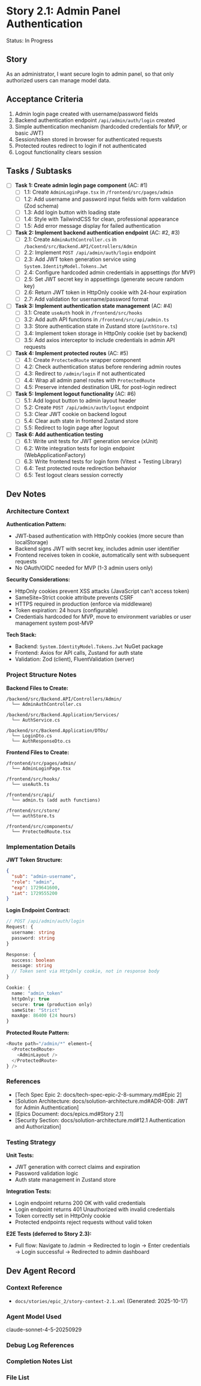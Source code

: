 # Story 2.1: Admin Panel Authentication

Status: In Progress

## Story

As an administrator,
I want secure login to admin panel,
so that only authorized users can manage model data.

## Acceptance Criteria

1. Admin login page created with username/password fields
2. Backend authentication endpoint `/api/admin/auth/login` created
3. Simple authentication mechanism (hardcoded credentials for MVP, or basic JWT)
4. Session/token stored in browser for authenticated requests
5. Protected routes redirect to login if not authenticated
6. Logout functionality clears session

## Tasks / Subtasks

- [ ] **Task 1: Create admin login page component** (AC: #1)
  - [ ] 1.1: Create `AdminLoginPage.tsx` in `/frontend/src/pages/admin`
  - [ ] 1.2: Add username and password input fields with form validation (Zod schema)
  - [ ] 1.3: Add login button with loading state
  - [ ] 1.4: Style with TailwindCSS for clean, professional appearance
  - [ ] 1.5: Add error message display for failed authentication

- [ ] **Task 2: Implement backend authentication endpoint** (AC: #2, #3)
  - [ ] 2.1: Create `AdminAuthController.cs` in `/backend/src/Backend.API/Controllers/Admin`
  - [ ] 2.2: Implement `POST /api/admin/auth/login` endpoint
  - [ ] 2.3: Add JWT token generation service using `System.IdentityModel.Tokens.Jwt`
  - [ ] 2.4: Configure hardcoded admin credentials in appsettings (for MVP)
  - [ ] 2.5: Set JWT secret key in appsettings (generate secure random key)
  - [ ] 2.6: Return JWT token in HttpOnly cookie with 24-hour expiration
  - [ ] 2.7: Add validation for username/password format

- [ ] **Task 3: Implement authentication state management** (AC: #4)
  - [ ] 3.1: Create `useAuth` hook in `/frontend/src/hooks`
  - [ ] 3.2: Add auth API functions in `/frontend/src/api/admin.ts`
  - [ ] 3.3: Store authentication state in Zustand store (`authStore.ts`)
  - [ ] 3.4: Implement token storage in HttpOnly cookie (set by backend)
  - [ ] 3.5: Add axios interceptor to include credentials in admin API requests

- [ ] **Task 4: Implement protected routes** (AC: #5)
  - [ ] 4.1: Create `ProtectedRoute` wrapper component
  - [ ] 4.2: Check authentication status before rendering admin routes
  - [ ] 4.3: Redirect to `/admin/login` if not authenticated
  - [ ] 4.4: Wrap all admin panel routes with `ProtectedRoute`
  - [ ] 4.5: Preserve intended destination URL for post-login redirect

- [ ] **Task 5: Implement logout functionality** (AC: #6)
  - [ ] 5.1: Add logout button to admin layout header
  - [ ] 5.2: Create `POST /api/admin/auth/logout` endpoint
  - [ ] 5.3: Clear JWT cookie on backend logout
  - [ ] 5.4: Clear auth state in frontend Zustand store
  - [ ] 5.5: Redirect to login page after logout

- [ ] **Task 6: Add authentication testing**
  - [ ] 6.1: Write unit tests for JWT generation service (xUnit)
  - [ ] 6.2: Write integration tests for login endpoint (WebApplicationFactory)
  - [ ] 6.3: Write frontend tests for login form (Vitest + Testing Library)
  - [ ] 6.4: Test protected route redirection behavior
  - [ ] 6.5: Test logout clears session correctly

## Dev Notes

### Architecture Context

**Authentication Pattern:**
- JWT-based authentication with HttpOnly cookies (more secure than localStorage)
- Backend signs JWT with secret key, includes admin user identifier
- Frontend receives token in cookie, automatically sent with subsequent requests
- No OAuth/OIDC needed for MVP (1-3 admin users only)

**Security Considerations:**
- HttpOnly cookies prevent XSS attacks (JavaScript can't access token)
- SameSite=Strict cookie attribute prevents CSRF
- HTTPS required in production (enforce via middleware)
- Token expiration: 24 hours (configurable)
- Credentials hardcoded for MVP, move to environment variables or user management system post-MVP

**Tech Stack:**
- Backend: `System.IdentityModel.Tokens.Jwt` NuGet package
- Frontend: Axios for API calls, Zustand for auth state
- Validation: Zod (client), FluentValidation (server)

### Project Structure Notes

**Backend Files to Create:**
```
/backend/src/Backend.API/Controllers/Admin/
  └── AdminAuthController.cs

/backend/src/Backend.Application/Services/
  └── AuthService.cs

/backend/src/Backend.Application/DTOs/
  └── LoginDto.cs
  └── AuthResponseDto.cs
```

**Frontend Files to Create:**
```
/frontend/src/pages/admin/
  └── AdminLoginPage.tsx

/frontend/src/hooks/
  └── useAuth.ts

/frontend/src/api/
  └── admin.ts (add auth functions)

/frontend/src/store/
  └── authStore.ts

/frontend/src/components/
  └── ProtectedRoute.tsx
```

### Implementation Details

**JWT Token Structure:**
```json
{
  "sub": "admin-username",
  "role": "admin",
  "exp": 1729641600,
  "iat": 1729555200
}
```

**Login Endpoint Contract:**
```typescript
// POST /api/admin/auth/login
Request: {
  username: string
  password: string
}

Response: {
  success: boolean
  message: string
  // Token sent via HttpOnly cookie, not in response body
}

Cookie: {
  name: "admin_token"
  httpOnly: true
  secure: true (production only)
  sameSite: "Strict"
  maxAge: 86400 (24 hours)
}
```

**Protected Route Pattern:**
```typescript
<Route path="/admin/*" element={
  <ProtectedRoute>
    <AdminLayout />
  </ProtectedRoute>
} />
```

### References

- [Tech Spec Epic 2: docs/tech-spec-epic-2-8-summary.md#Epic 2]
- [Solution Architecture: docs/solution-architecture.md#ADR-008: JWT for Admin Authentication]
- [Epics Document: docs/epics.md#Story 2.1]
- [Security Section: docs/solution-architecture.md#12.1 Authentication and Authorization]

### Testing Strategy

**Unit Tests:**
- JWT generation with correct claims and expiration
- Password validation logic
- Auth state management in Zustand store

**Integration Tests:**
- Login endpoint returns 200 OK with valid credentials
- Login endpoint returns 401 Unauthorized with invalid credentials
- Token correctly set in HttpOnly cookie
- Protected endpoints reject requests without valid token

**E2E Tests (deferred to Story 2.3):**
- Full flow: Navigate to /admin → Redirected to login → Enter credentials → Login successful → Redirected to admin dashboard

## Dev Agent Record

### Context Reference

- `docs/stories/epic_2/story-context-2.1.xml` (Generated: 2025-10-17)

### Agent Model Used

claude-sonnet-4-5-20250929

### Debug Log References

### Completion Notes List

### File List
